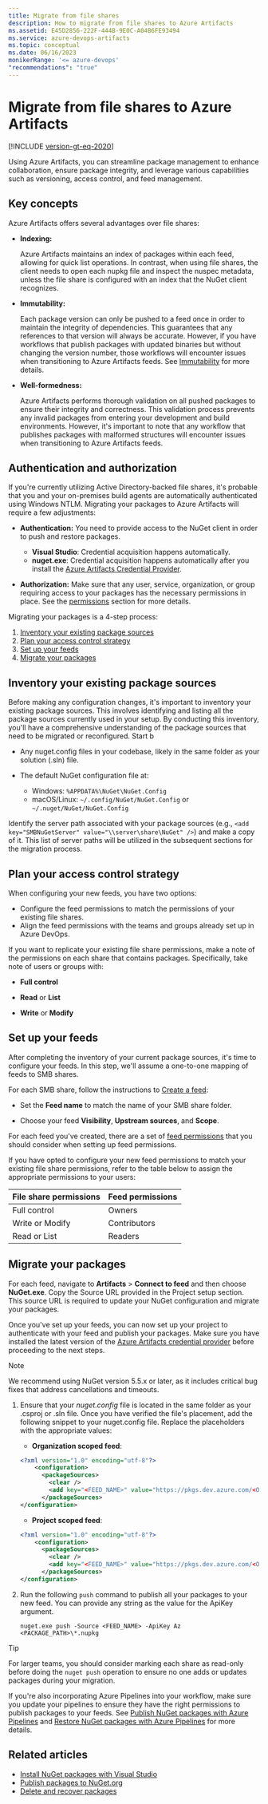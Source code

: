 ```yaml
---
title: Migrate from file shares
description: How to migrate from file shares to Azure Artifacts
ms.assetid: E45D2856-222F-444B-9E0C-A04B6FE93494
ms.service: azure-devops-artifacts
ms.topic: conceptual
ms.date: 06/16/2023
monikerRange: '<= azure-devops'
"recommendations": "true"
---
```


# Migrate from file shares to Azure Artifacts

[!INCLUDE [version-gt-eq-2020](../../includes/version-gt-eq-2020.md)]

Using Azure Artifacts, you can streamline package management to enhance collaboration, ensure package integrity, and leverage various capabilities such as versioning, access control, and feed management.

## Key concepts

Azure Artifacts offers several advantages over file shares:

- **Indexing:**

    Azure Artifacts maintains an index of packages within each feed, allowing for quick list operations. In contrast, when using file shares, the client needs to open each nupkg file and inspect the nuspec metadata, unless the file share is configured with an index that the NuGet client recognizes.

- **Immutability:** 

    Each package version can only be pushed to a feed once in order to maintain the integrity of dependencies. This guarantees that any references to that version will always be accurate. However, if you have workflows that publish packages with updated binaries but without changing the version number, those workflows will encounter issues when transitioning to Azure Artifacts feeds. See [Immutability](../artifacts-key-concepts.md#immutability) for more details.

- **Well-formedness:** 

    Azure Artifacts performs thorough validation on all pushed packages to ensure their integrity and correctness. This validation process prevents any invalid packages from entering your development and build environments. However, it's important to note that any workflow that publishes packages with malformed structures will encounter issues when transitioning to Azure Artifacts feeds.

## Authentication and authorization

If you're currently utilizing Active Directory-backed file shares, it's probable that you and your on-premises build agents are automatically authenticated using Windows NTLM. Migrating your packages to Azure Artifacts will require a few adjustments:

- **Authentication:** You need to provide access to the NuGet client in order to push and restore packages.
  - **Visual Studio**: Credential acquisition happens automatically.
  - **nuget.exe**: Credential acquisition happens automatically after you install the [Azure Artifacts Credential Provider](../nuget/nuget-exe.md).

- **Authorization:** Make sure that any user, service, organization, or group requiring access to your packages has the necessary permissions in place. See the [permissions](#plan-your-access-control-strategy) section for more details.


Migrating your packages is a 4-step process:

1. [Inventory your existing package sources](#inventory-your-existing-package-sources)
1. [Plan your access control strategy](#plan-your-access-control-strategy)
1. [Set up your feeds](#set-up-your-feeds)
1. [Migrate your packages](#migrate-your-packages)

## Inventory your existing package sources

Before making any configuration changes, it's important to inventory your existing package sources. This involves identifying and listing all the package sources currently used in your setup. By conducting this inventory, you'll have a comprehensive understanding of the package sources that need to be migrated or reconfigured. Start b

- Any nuget.config files in your codebase, likely in the same folder as your solution (.sln) file.

- The default NuGet configuration file at:
  - Windows: `%APPDATA%\NuGet\NuGet.Config`
  - macOS/Linux: `~/.config/NuGet/NuGet.Config` or `~/.nuget/NuGet/NuGet.Config`

Identify the server path associated with your package sources (e.g., `<add key="SMBNuGetServer" value="\\server\share\NuGet" />`) and make a copy of it. This list of server paths will be utilized in the subsequent sections for the migration process.

## Plan your access control strategy

When configuring your new feeds, you have two options:

  - Configure the feed permissions to match the permissions of your existing file shares.
  - Align the feed permissions with the teams and groups already set up in Azure DevOps.

If you want to replicate your existing file share permissions, make a note of the permissions on each share that contains packages. Specifically, take note of users or groups with:

  - **Full control** 
  
  - **Read** or **List**
  
  - **Write** or **Modify** 

## Set up your feeds

After completing the inventory of your current package sources, it's time to configure your feeds. In this step, we'll assume a one-to-one mapping of feeds to SMB shares.

For each SMB share, follow the instructions to [Create a feed](../get-started-nuget.md#create-feed):

- Set the **Feed name** to match the name of your SMB share folder.

- Choose your feed **Visibility**, **Upstream sources**, and **Scope**.

For each feed you've created, there are a set of [feed permissions](../feeds/feed-permissions.md) that you should consider when setting up feed permissions.

If you have opted to configure your new feed permissions to match your existing file share permissions, refer to the table below to assign the appropriate permissions to your users:

|            File share permissions          | Feed permissions |
|--------------------------------------------|------------------|
| Full control                               | Owners           |
| Write or Modify                            | Contributors     |
| Read or List                               | Readers          |

## Migrate your packages

For each feed, navigate to **Artifacts** > **Connect to feed** and then choose **NuGet.exe**. Copy the Source URL provided in the Project setup section. This source URL is required to update your NuGet configuration and migrate your packages.

Once you've set up your feeds, you can now set up your project to authenticate with your feed and publish your packages. Make sure you have installed the latest version of the [Azure Artifacts credential provider](https://github.com/microsoft/artifacts-credprovider#azure-artifacts-credential-provider) before proceeding to the next steps. 

> [!NOTE]
> We recommend using NuGet version 5.5.x or later, as it includes critical bug fixes that address cancellations and timeouts.

1. Ensure that your *nuget.config* file is located in the same folder as your .csproj or .sln file. Once you have verified the file's placement, add the following snippet to your nuget.config file. Replace the placeholders with the appropriate values:

    - **Organization scoped feed**:
    
    ```xml
    <?xml version="1.0" encoding="utf-8"?>
        <configuration>
          <packageSources>
            <clear />
            <add key="<FEED_NAME>" value="https://pkgs.dev.azure.com/<ORGANIZATION_NAME>/_packaging/<FEED_NAME>/nuget/v3/index.json" />
          </packageSources>
    </configuration>
    ```

    - **Project scoped feed**:
    
    ```xml
    <?xml version="1.0" encoding="utf-8"?>
        <configuration>
          <packageSources>
            <clear />
            <add key="<FEED_NAME>" value="https://pkgs.dev.azure.com/<ORGANIZATION_NAME>/<PROJECT_NAME>/_packaging/<FEED_NAME>/nuget/v3/index.json" />
          </packageSources>
    </configuration>
    ```

1. Run the following `push` command to publish all your packages to your new feed. You can provide any string as the value for the ApiKey argument.

    ```Command
    nuget.exe push -Source <FEED_NAME> -ApiKey Az <PACKAGE_PATH>\*.nupkg
    ```

> [!TIP]
> For larger teams, you should consider marking each share as read-only before doing the `nuget push` operation to ensure no one adds or updates packages during your migration.  

If you're also incorporating Azure Pipelines into your workflow, make sure you update your pipelines to ensure they have the right permissions to publish packages to your feeds. See [Publish NuGet packages with Azure Pipelines](../../pipelines/artifacts/nuget.md) and [Restore NuGet packages with Azure Pipelines](../../pipelines/packages/nuget-restore.md) for more details.

## Related articles

- [Install NuGet packages with Visual Studio](./consume.md)
- [Publish packages to NuGet.org](./publish-to-nuget-org.md)
- [Delete and recover packages](../how-to/delete-and-recover-packages.md)